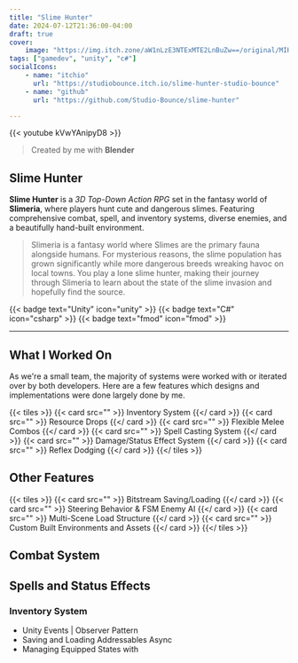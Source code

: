 ```yaml
---
title: "Slime Hunter"
date: 2024-07-12T21:36:00-04:00
draft: true
cover:
    image: "https://img.itch.zone/aW1nLzE3NTExMTE2LnBuZw==/original/MIHxmP.png"
tags: ["gamedev", "unity", "c#"]
socialIcons:
    - name: "itchio"
      url: "https://studiobounce.itch.io/slime-hunter-studio-bounce"
    - name: "github"
      url: "https://github.com/Studio-Bounce/slime-hunter"

---
```


{{< youtube kVwYAnipyD8 >}}

> Created by me with **Blender**

## Slime Hunter

**Slime Hunter** is a *3D Top-Down Action RPG* set in the fantasy world of **Slimeria**, where players hunt cute and dangerous slimes. Featuring comprehensive combat, spell, and inventory systems, diverse enemies, and a beautifully hand-built environment.

> Slimeria is a fantasy world where Slimes are the primary fauna alongside humans. For mysterious reasons, the slime population has grown significantly while more dangerous breeds wreaking havoc on local towns. You play a lone slime hunter, making their journey through Slimeria to learn about the state of the slime invasion and hopefully find the source.

{{< badge text="Unity" icon="unity" >}}
{{< badge text="C#" icon="csharp" >}}
{{< badge text="fmod" icon="fmod" >}}

---

## What I Worked On

As we're a small team, the majority of systems were worked with or iterated over by both developers. Here are a few features which designs and implementations were done largely done by me.

{{< tiles >}}
    {{< card src="" >}}
        Inventory System
    {{</ card >}}
    {{< card src="" >}}
        Resource Drops
    {{</ card >}}
    {{< card src="" >}}
        Flexible Melee Combos
    {{</ card >}}
    {{< card src="" >}}
        Spell Casting System
    {{</ card >}}
    {{< card src="" >}}
        Damage/Status Effect System
    {{</ card >}}
    {{< card src="" >}}
        Reflex Dodging
    {{</ card >}}
{{</ tiles >}}

## Other Features

{{< tiles >}}
    {{< card src="" >}}
        Bitstream Saving/Loading
    {{</ card >}}
    {{< card src="" >}}
        Steering Behavior & FSM Enemy AI
    {{</ card >}}
    {{< card src="" >}}
        Multi-Scene Load Structure
    {{</ card >}}
    {{< card src="" >}}
        Custom Built Environments and Assets
    {{</ card >}}
{{</ tiles >}}

## Combat System

## Spells and Status Effects

### Inventory System

- Unity Events | Observer Pattern
- Saving and Loading Addressables Async
- Managing Equipped States with
